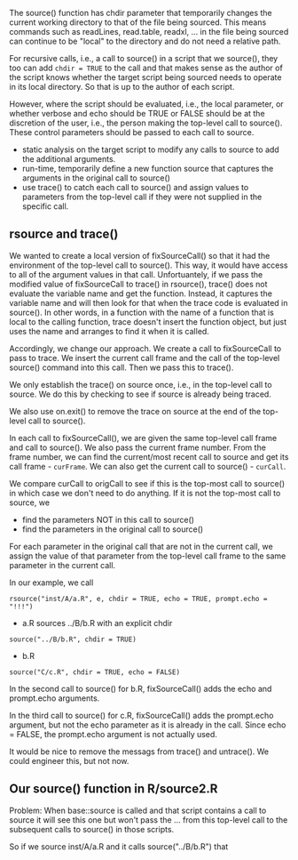The source()  function has chdir parameter that temporarily changes
the current working directory to that of the file being sourced.
This means commands such as readLines, read.table, readxl, ...
in the file being sourced can continue to be "local" to the
directory and do not need a relative path.

For recursive calls, i.e., a call to source() in a script that we source(),
they too can add `chdir = TRUE` to the call and that makes sense as the author
of the script knows whether the target script being sourced needs to operate in its
local directory.  So that is up to the author of each script.

However, where the script should be evaluated, i.e., the local parameter, 
or whether verbose and echo should be TRUE or FALSE should be at the discretion
of the user, i.e., the person making the top-level call to source().
These control parameters should be passed to each call to source.



+ static analysis on the target script to modify any calls to source to add the additional arguments.
+ run-time, temporarily define a new function source that captures the arguments
  in the original call to source() 
+ use trace() to catch each call to source() and assign values to 
  parameters from the top-level call if they were not supplied in the specific call.




## rsource and trace()

We wanted to create a local version of fixSourceCall() so that it had
the environment of the top-level call to source(). This way, it would
have access to all of the argument values in that call.
Unfortuantely, if we pass the modified value of fixSourceCall
to trace() in rsource(), trace() does not evaluate the variable name and get the function.
Instead, it captures the variable name and will then look for that
when the trace code is evaluated in source().
In other words, in a function with the name of a function that is local 
to the calling function, trace doesn't insert the function object, but just uses the name
and arranges to find it when it is called. 

Accordingly, we change our approach.
We create a call to fixSourceCall to pass to trace.
We  insert the current call frame and the call  of the top-level source() command
into this call. Then we pass this to trace().

We only establish the trace() on source once, i.e., in the top-level call to source.
We do this by checking to see if source is already being traced.

We also use on.exit() to remove the trace on source at the end of the top-level call to source().

In each call to fixSourceCall(), we are given the same top-level call frame
and call to source().  We also pass the current frame number.
From the frame number, we can find the current/most recent call to source
and get its call frame  - `curFrame`.
We can also get the current call to source() - `curCall`.

We compare curCall to origCall to see if this is the top-most call to source() in which
case we don't need to do anything.
If it is not the top-most call to source, we 
+ find the parameters NOT in this call to source()
+ find the parameters in the original call to source()

For each parameter in the original call that are not in the current call,
we assign the value of that parameter from the top-level call frame 
to the same parameter in the current call.


In our example,  we call
```
rsource("inst/A/a.R", e, chdir = TRUE, echo = TRUE, prompt.echo = "!!!")
```

+ a.R sources ../B/b.R with an explicit chdir
```
source("../B/b.R", chdir = TRUE)
```
+ b.R 
```
source("C/c.R", chdir = TRUE, echo = FALSE)
```

In the second call to source() for b.R, fixSourceCall()
adds the echo and prompt.echo arguments.

In the third call to source() for c.R, fixSourceCall() 
adds the prompt.echo argument, but not the echo parameter as it is already in the call.
Since echo = FALSE, the prompt.echo argument is not actually used.


It would be nice to remove the messags from trace() and untrace().
We could engineer this, but not now.










## Our source() function in R/source2.R
Problem:  When base::source is called
  and that script contains a call to source
  it will see this one but won't pass the ...
  from this top-level call to the subsequent
  calls to source() in those scripts.

 So if we source inst/A/a.R and it calls
     source("../B/b.R")
 that 
